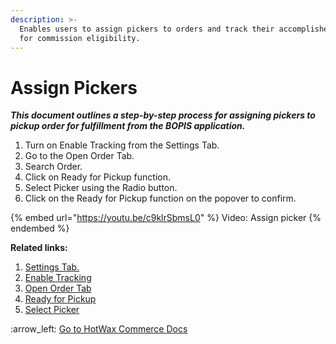 ```yaml
---
description: >-
  Enables users to assign pickers to orders and track their accomplished tasks
  for commission eligibility.
---
```


# Assign Pickers

_**This document outlines a step-by-step process for assigning pickers to pickup order for fulfillment from the BOPIS application.**_

1. Turn on Enable Tracking from the Settings Tab.
2. Go to the Open Order Tab.
3. Search Order.
4. Click on Ready for Pickup function.&#x20;
5. Select Picker using the Radio button.
6. Click on the Ready for Pickup function on the popover to confirm.



{% embed url="https://youtu.be/c9klrSbmsL0" %}
Video: Assign picker
{% endembed %}

**Related links:**&#x20;

1. [Settings Tab.](https://docs.hotwax.co/user-applications-overview/v/bopis-fulfillment/settings-page)
2. [Enable Tracking](https://docs.hotwax.co/user-applications-overview/v/bopis-fulfillment/orders-page/open-order-tab/enable-tracking)
3. [Open Order Tab](https://docs.hotwax.co/user-applications-overview/v/bopis-fulfillment/orders-page/open-order-tab)
4. [Ready for Pickup](https://docs.hotwax.co/user-applications-overview/v/bopis-fulfillment/orders-page/open-order-tab/ready-for-pickup)&#x20;
5. [Select Picker](https://docs.hotwax.co/user-applications-overview/v/bopis-fulfillment/orders-page/open-order-tab/enable-tracking)

:arrow\_left: [Go to HotWax Commerce Docs ](http://127.0.0.1:5000/o/l53nGvPQLhOHrKCP9HTG/s/TefRnbhmBjhScpq172vl/)
